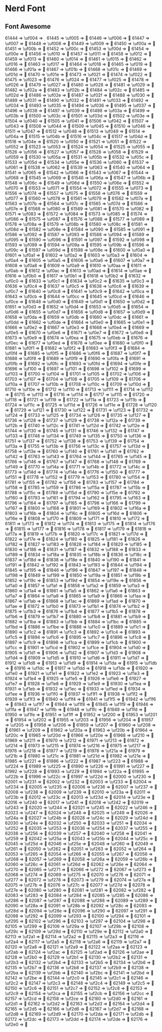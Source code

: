 # Nerd Font

## Font Awesome

61444 => \uf004 => 
61445 => \uf005 => 
61446 => \uf006 => 
61447 => \uf007 => 
61448 => \uf008 => 
61449 => \uf009 => 
61450 => \uf00a => 
61451 => \uf00b => 
61452 => \uf00c => 
61453 => \uf00d => 
61454 => \uf00e => 
61456 => \uf010 => 
61457 => \uf011 => 
61458 => \uf012 => 
61459 => \uf013 => 
61460 => \uf014 => 
61461 => \uf015 => 
61462 => \uf016 => 
61463 => \uf017 => 
61464 => \uf018 => 
61465 => \uf019 => 
61466 => \uf01a => 
61467 => \uf01b => 
61468 => \uf01c => 
61469 => \uf01d => 
61470 => \uf01e => 
61473 => \uf021 => 
61474 => \uf022 => 
61475 => \uf023 => 
61476 => \uf024 => 
61477 => \uf025 => 
61478 => \uf026 => 
61479 => \uf027 => 
61480 => \uf028 => 
61481 => \uf029 => 
61482 => \uf02a => 
61483 => \uf02b => 
61484 => \uf02c => 
61485 => \uf02d => 
61486 => \uf02e => 
61487 => \uf02f => 
61488 => \uf030 => 
61489 => \uf031 => 
61490 => \uf032 => 
61491 => \uf033 => 
61492 => \uf034 => 
61493 => \uf035 => 
61494 => \uf036 => 
61495 => \uf037 => 
61496 => \uf038 => 
61497 => \uf039 => 
61498 => \uf03a => 
61499 => \uf03b => 
61500 => \uf03c => 
61501 => \uf03d => 
61502 => \uf03e => 
61504 => \uf040 => 
61505 => \uf041 => 
61506 => \uf042 => 
61507 => \uf043 => 
61508 => \uf044 => 
61509 => \uf045 => 
61510 => \uf046 => 
61511 => \uf047 => 
61512 => \uf048 => 
61513 => \uf049 => 
61514 => \uf04a => 
61515 => \uf04b => 
61516 => \uf04c => 
61517 => \uf04d => 
61518 => \uf04e => 
61520 => \uf050 => 
61521 => \uf051 => 
61522 => \uf052 => 
61523 => \uf053 => 
61524 => \uf054 => 
61525 => \uf055 => 
61526 => \uf056 => 
61527 => \uf057 => 
61528 => \uf058 => 
61529 => \uf059 => 
61530 => \uf05a => 
61531 => \uf05b => 
61532 => \uf05c => 
61533 => \uf05d => 
61534 => \uf05e => 
61536 => \uf060 => 
61537 => \uf061 => 
61538 => \uf062 => 
61539 => \uf063 => 
61540 => \uf064 => 
61541 => \uf065 => 
61542 => \uf066 => 
61543 => \uf067 => 
61544 => \uf068 => 
61545 => \uf069 => 
61546 => \uf06a => 
61547 => \uf06b => 
61548 => \uf06c => 
61549 => \uf06d => 
61550 => \uf06e => 
61552 => \uf070 => 
61553 => \uf071 => 
61554 => \uf072 => 
61555 => \uf073 => 
61556 => \uf074 => 
61557 => \uf075 => 
61558 => \uf076 => 
61559 => \uf077 => 
61560 => \uf078 => 
61561 => \uf079 => 
61562 => \uf07a => 
61563 => \uf07b => 
61564 => \uf07c => 
61565 => \uf07d => 
61566 => \uf07e => 
61568 => \uf080 => 
61569 => \uf081 => 
61570 => \uf082 => 
61571 => \uf083 => 
61572 => \uf084 => 
61573 => \uf085 => 
61574 => \uf086 => 
61575 => \uf087 => 
61576 => \uf088 => 
61577 => \uf089 => 
61578 => \uf08a => 
61579 => \uf08b => 
61580 => \uf08c => 
61581 => \uf08d => 
61582 => \uf08e => 
61584 => \uf090 => 
61585 => \uf091 => 
61586 => \uf092 => 
61587 => \uf093 => 
61588 => \uf094 => 
61589 => \uf095 => 
61590 => \uf096 => 
61591 => \uf097 => 
61592 => \uf098 => 
61593 => \uf099 => 
61594 => \uf09a => 
61595 => \uf09b => 
61596 => \uf09c => 
61597 => \uf09d => 
61598 => \uf09e => 
61600 => \uf0a0 => 
61601 => \uf0a1 => 
61602 => \uf0a2 => 
61603 => \uf0a3 => 
61604 => \uf0a4 => 
61605 => \uf0a5 => 
61606 => \uf0a6 => 
61607 => \uf0a7 => 
61608 => \uf0a8 => 
61609 => \uf0a9 => 
61610 => \uf0aa => 
61611 => \uf0ab => 
61612 => \uf0ac => 
61613 => \uf0ad => 
61614 => \uf0ae => 
61616 => \uf0b0 => 
61617 => \uf0b1 => 
61618 => \uf0b2 => 
61632 => \uf0c0 => 
61633 => \uf0c1 => 
61634 => \uf0c2 => 
61635 => \uf0c3 => 
61636 => \uf0c4 => 
61637 => \uf0c5 => 
61638 => \uf0c6 => 
61639 => \uf0c7 => 
61640 => \uf0c8 => 
61641 => \uf0c9 => 
61642 => \uf0ca => 
61643 => \uf0cb => 
61644 => \uf0cc => 
61645 => \uf0cd => 
61646 => \uf0ce => 
61648 => \uf0d0 => 
61649 => \uf0d1 => 
61650 => \uf0d2 => 
61651 => \uf0d3 => 
61652 => \uf0d4 => 
61653 => \uf0d5 => 
61654 => \uf0d6 => 
61655 => \uf0d7 => 
61656 => \uf0d8 => 
61657 => \uf0d9 => 
61658 => \uf0da => 
61659 => \uf0db => 
61660 => \uf0dc => 
61661 => \uf0dd => 
61662 => \uf0de => 
61664 => \uf0e0 => 
61665 => \uf0e1 => 
61666 => \uf0e2 => 
61667 => \uf0e3 => 
61668 => \uf0e4 => 
61669 => \uf0e5 => 
61670 => \uf0e6 => 
61671 => \uf0e7 => 
61672 => \uf0e8 => 
61673 => \uf0e9 => 
61674 => \uf0ea => 
61675 => \uf0eb => 
61676 => \uf0ec => 
61677 => \uf0ed => 
61678 => \uf0ee => 
61680 => \uf0f0 => 
61681 => \uf0f1 => 
61682 => \uf0f2 => 
61683 => \uf0f3 => 
61684 => \uf0f4 => 
61685 => \uf0f5 => 
61686 => \uf0f6 => 
61687 => \uf0f7 => 
61688 => \uf0f8 => 
61689 => \uf0f9 => 
61690 => \uf0fa => 
61691 => \uf0fb => 
61692 => \uf0fc => 
61693 => \uf0fd => 
61694 => \uf0fe => 
61696 => \uf100 => 
61697 => \uf101 => 
61698 => \uf102 => 
61699 => \uf103 => 
61700 => \uf104 => 
61701 => \uf105 => 
61702 => \uf106 => 
61703 => \uf107 => 
61704 => \uf108 => 
61705 => \uf109 => 
61706 => \uf10a => 
61707 => \uf10b => 
61708 => \uf10c => 
61709 => \uf10d => 
61710 => \uf10e => 
61712 => \uf110 => 
61713 => \uf111 => 
61714 => \uf112 => 
61715 => \uf113 => 
61716 => \uf114 => 
61717 => \uf115 => 
61720 => \uf118 => 
61721 => \uf119 => 
61722 => \uf11a => 
61723 => \uf11b => 
61724 => \uf11c => 
61725 => \uf11d => 
61726 => \uf11e => 
61728 => \uf120 => 
61729 => \uf121 => 
61730 => \uf122 => 
61731 => \uf123 => 
61732 => \uf124 => 
61733 => \uf125 => 
61734 => \uf126 => 
61735 => \uf127 => 
61736 => \uf128 => 
61737 => \uf129 => 
61738 => \uf12a => 
61739 => \uf12b => 
61740 => \uf12c => 
61741 => \uf12d => 
61742 => \uf12e => 
61744 => \uf130 => 
61745 => \uf131 => 
61746 => \uf132 => 
61747 => \uf133 => 
61748 => \uf134 => 
61749 => \uf135 => 
61750 => \uf136 => 
61751 => \uf137 => 
61752 => \uf138 => 
61753 => \uf139 => 
61754 => \uf13a => 
61755 => \uf13b => 
61756 => \uf13c => 
61757 => \uf13d => 
61758 => \uf13e => 
61760 => \uf140 => 
61761 => \uf141 => 
61762 => \uf142 => 
61763 => \uf143 => 
61764 => \uf144 => 
61765 => \uf145 => 
61766 => \uf146 => 
61767 => \uf147 => 
61768 => \uf148 => 
61769 => \uf149 => 
61770 => \uf14a => 
61771 => \uf14b => 
61772 => \uf14c => 
61773 => \uf14d => 
61774 => \uf14e => 
61776 => \uf150 => 
61777 => \uf151 => 
61778 => \uf152 => 
61779 => \uf153 => 
61780 => \uf154 => 
61781 => \uf155 => 
61782 => \uf156 => 
61783 => \uf157 => 
61784 => \uf158 => 
61785 => \uf159 => 
61786 => \uf15a => 
61787 => \uf15b => 
61788 => \uf15c => 
61789 => \uf15d => 
61790 => \uf15e => 
61792 => \uf160 => 
61793 => \uf161 => 
61794 => \uf162 => 
61795 => \uf163 => 
61796 => \uf164 => 
61797 => \uf165 => 
61798 => \uf166 => 
61799 => \uf167 => 
61800 => \uf168 => 
61801 => \uf169 => 
61802 => \uf16a => 
61803 => \uf16b => 
61804 => \uf16c => 
61805 => \uf16d => 
61806 => \uf16e => 
61808 => \uf170 => 
61809 => \uf171 => 
61810 => \uf172 => 
61811 => \uf173 => 
61812 => \uf174 => 
61813 => \uf175 => 
61814 => \uf176 => 
61815 => \uf177 => 
61816 => \uf178 => 
61817 => \uf179 => 
61818 => \uf17a => 
61819 => \uf17b => 
61820 => \uf17c => 
61821 => \uf17d => 
61822 => \uf17e => 
61824 => \uf180 => 
61825 => \uf181 => 
61826 => \uf182 => 
61827 => \uf183 => 
61828 => \uf184 => 
61829 => \uf185 => 
61830 => \uf186 => 
61831 => \uf187 => 
61832 => \uf188 => 
61833 => \uf189 => 
61834 => \uf18a => 
61835 => \uf18b => 
61836 => \uf18c => 
61837 => \uf18d => 
61838 => \uf18e => 
61840 => \uf190 => 
61841 => \uf191 => 
61842 => \uf192 => 
61843 => \uf193 => 
61844 => \uf194 => 
61845 => \uf195 => 
61846 => \uf196 => 
61847 => \uf197 => 
61848 => \uf198 => 
61849 => \uf199 => 
61850 => \uf19a => 
61851 => \uf19b => 
61852 => \uf19c => 
61853 => \uf19d => 
61854 => \uf19e => 
61856 => \uf1a0 => 
61857 => \uf1a1 => 
61858 => \uf1a2 => 
61859 => \uf1a3 => 
61860 => \uf1a4 => 
61861 => \uf1a5 => 
61862 => \uf1a6 => 
61863 => \uf1a7 => 
61864 => \uf1a8 => 
61865 => \uf1a9 => 
61866 => \uf1aa => 
61867 => \uf1ab => 
61868 => \uf1ac => 
61869 => \uf1ad => 
61870 => \uf1ae => 
61872 => \uf1b0 => 
61873 => \uf1b1 => 
61874 => \uf1b2 => 
61875 => \uf1b3 => 
61876 => \uf1b4 => 
61877 => \uf1b5 => 
61878 => \uf1b6 => 
61879 => \uf1b7 => 
61880 => \uf1b8 => 
61881 => \uf1b9 => 
61882 => \uf1ba => 
61883 => \uf1bb => 
61884 => \uf1bc => 
61885 => \uf1bd => 
61886 => \uf1be => 
61888 => \uf1c0 => 
61889 => \uf1c1 => 
61890 => \uf1c2 => 
61891 => \uf1c3 => 
61892 => \uf1c4 => 
61893 => \uf1c5 => 
61894 => \uf1c6 => 
61895 => \uf1c7 => 
61896 => \uf1c8 => 
61897 => \uf1c9 => 
61898 => \uf1ca => 
61899 => \uf1cb => 
61900 => \uf1cc => 
61901 => \uf1cd => 
61902 => \uf1ce => 
61904 => \uf1d0 => 
61905 => \uf1d1 => 
61906 => \uf1d2 => 
61907 => \uf1d3 => 
61908 => \uf1d4 => 
61909 => \uf1d5 => 
61910 => \uf1d6 => 
61911 => \uf1d7 => 
61912 => \uf1d8 => 
61913 => \uf1d9 => 
61914 => \uf1da => 
61915 => \uf1db => 
61916 => \uf1dc => 
61917 => \uf1dd => 
61918 => \uf1de => 
61920 => \uf1e0 => 
61921 => \uf1e1 => 
61922 => \uf1e2 => 
61923 => \uf1e3 => 
61924 => \uf1e4 => 
61925 => \uf1e5 => 
61926 => \uf1e6 => 
61927 => \uf1e7 => 
61928 => \uf1e8 => 
61929 => \uf1e9 => 
61930 => \uf1ea => 
61931 => \uf1eb => 
61932 => \uf1ec => 
61933 => \uf1ed => 
61934 => \uf1ee => 
61936 => \uf1f0 => 
61937 => \uf1f1 => 
61938 => \uf1f2 => 
61939 => \uf1f3 => 
61940 => \uf1f4 => 
61941 => \uf1f5 => 
61942 => \uf1f6 => 
61943 => \uf1f7 => 
61944 => \uf1f8 => 
61945 => \uf1f9 => 
61946 => \uf1fa => 
61947 => \uf1fb => 
61948 => \uf1fc => 
61949 => \uf1fd => 
61950 => \uf1fe => 
61951 => \uf1ff => 
61952 => \uf200 => 
61953 => \uf201 => 
61954 => \uf202 => 
61955 => \uf203 => 
61956 => \uf204 => 
61957 => \uf205 => 
61958 => \uf206 => 
61959 => \uf207 => 
61960 => \uf208 => 
61961 => \uf209 => 
61962 => \uf20a => 
61963 => \uf20b => 
61964 => \uf20c => 
61965 => \uf20d => 
61966 => \uf20e => 
61968 => \uf210 => 
61969 => \uf211 => 
61970 => \uf212 => 
61971 => \uf213 => 
61972 => \uf214 => 
61973 => \uf215 => 
61974 => \uf216 => 
61975 => \uf217 => 
61976 => \uf218 => 
61977 => \uf219 => 
61978 => \uf21a => 
61979 => \uf21b => 
61980 => \uf21c => 
61981 => \uf21d => 
61982 => \uf21e => 
61985 => \uf221 => 
61986 => \uf222 => 
61987 => \uf223 => 
61988 => \uf224 => 
61989 => \uf225 => 
61990 => \uf226 => 
61991 => \uf227 => 
61992 => \uf228 => 
61993 => \uf229 => 
61994 => \uf22a => 
61995 => \uf22b => 
61996 => \uf22c => 
61997 => \uf22d => 
62000 => \uf230 => 
62001 => \uf231 => 
62002 => \uf232 => 
62003 => \uf233 => 
62004 => \uf234 => 
62005 => \uf235 => 
62006 => \uf236 => 
62007 => \uf237 => 
62008 => \uf238 => 
62009 => \uf239 => 
62010 => \uf23a => 
62011 => \uf23b => 
62012 => \uf23c => 
62013 => \uf23d => 
62014 => \uf23e => 
62016 => \uf240 => 
62017 => \uf241 => 
62018 => \uf242 => 
62019 => \uf243 => 
62020 => \uf244 => 
62021 => \uf245 => 
62022 => \uf246 => 
62023 => \uf247 => 
62024 => \uf248 => 
62025 => \uf249 => 
62026 => \uf24a => 
62027 => \uf24b => 
62028 => \uf24c => 
62029 => \uf24d => 
62030 => \uf24e => 
62032 => \uf250 => 
62033 => \uf251 => 
62034 => \uf252 => 
62035 => \uf253 => 
62036 => \uf254 => 
62037 => \uf255 => 
62038 => \uf256 => 
62039 => \uf257 => 
62040 => \uf258 => 
62041 => \uf259 => 
62042 => \uf25a => 
62043 => \uf25b => 
62044 => \uf25c => 
62045 => \uf25d => 
62046 => \uf25e => 
62048 => \uf260 => 
62049 => \uf261 => 
62050 => \uf262 => 
62051 => \uf263 => 
62052 => \uf264 => 
62053 => \uf265 => 
62054 => \uf266 => 
62055 => \uf267 => 
62056 => \uf268 => 
62057 => \uf269 => 
62058 => \uf26a => 
62059 => \uf26b => 
62060 => \uf26c => 
62061 => \uf26d => 
62062 => \uf26e => 
62064 => \uf270 => 
62065 => \uf271 => 
62066 => \uf272 => 
62067 => \uf273 => 
62068 => \uf274 => 
62069 => \uf275 => 
62070 => \uf276 => 
62071 => \uf277 => 
62072 => \uf278 => 
62073 => \uf279 => 
62074 => \uf27a => 
62075 => \uf27b => 
62076 => \uf27c => 
62077 => \uf27d => 
62078 => \uf27e => 
62080 => \uf280 => 
62081 => \uf281 => 
62082 => \uf282 => 
62083 => \uf283 => 
62084 => \uf284 => 
62085 => \uf285 => 
62086 => \uf286 => 
62087 => \uf287 => 
62088 => \uf288 => 
62089 => \uf289 => 
62090 => \uf28a => 
62091 => \uf28b => 
62092 => \uf28c => 
62093 => \uf28d => 
62094 => \uf28e => 
62096 => \uf290 => 
62097 => \uf291 => 
62098 => \uf292 => 
62099 => \uf293 => 
62100 => \uf294 => 
62101 => \uf295 => 
62102 => \uf296 => 
62103 => \uf297 => 
62104 => \uf298 => 
62105 => \uf299 => 
62106 => \uf29a => 
62107 => \uf29b => 
62108 => \uf29c => 
62109 => \uf29d => 
62110 => \uf29e => 
62112 => \uf2a0 => 
62113 => \uf2a1 => 
62114 => \uf2a2 => 
62115 => \uf2a3 => 
62116 => \uf2a4 => 
62117 => \uf2a5 => 
62118 => \uf2a6 => 
62119 => \uf2a7 => 
62120 => \uf2a8 => 
62121 => \uf2a9 => 
62122 => \uf2aa => 
62123 => \uf2ab => 
62124 => \uf2ac => 
62125 => \uf2ad => 
62126 => \uf2ae => 
62128 => \uf2b0 => 
62129 => \uf2b1 => 
62130 => \uf2b2 => 
62131 => \uf2b3 => 
62132 => \uf2b4 => 
62133 => \uf2b5 => 
62134 => \uf2b6 => 
62135 => \uf2b7 => 
62136 => \uf2b8 => 
62137 => \uf2b9 => 
62138 => \uf2ba => 
62139 => \uf2bb => 
62140 => \uf2bc => 
62141 => \uf2bd => 
62142 => \uf2be => 
62144 => \uf2c0 => 
62145 => \uf2c1 => 
62146 => \uf2c2 => 
62147 => \uf2c3 => 
62148 => \uf2c4 => 
62149 => \uf2c5 => 
62150 => \uf2c6 => 
62151 => \uf2c7 => 
62152 => \uf2c8 => 
62153 => \uf2c9 => 
62154 => \uf2ca => 
62155 => \uf2cb => 
62156 => \uf2cc => 
62157 => \uf2cd => 
62158 => \uf2ce => 
62160 => \uf2d0 => 
62161 => \uf2d1 => 
62162 => \uf2d2 => 
62163 => \uf2d3 => 
62164 => \uf2d4 => 
62165 => \uf2d5 => 
62166 => \uf2d6 => 
62167 => \uf2d7 => 
62168 => \uf2d8 => 
62169 => \uf2d9 => 
62170 => \uf2da => 
62171 => \uf2db => 
62172 => \uf2dc => 
62173 => \uf2dd => 
62174 => \uf2de => 
62176 => \uf2e0 => 
